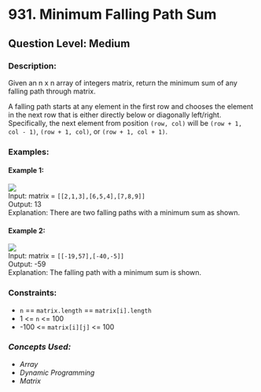 # 931. Minimum Falling Path Sum
## Question Level: Medium
### Description:
Given an n x n array of integers matrix, return the minimum sum of any falling path through matrix.

A falling path starts at any element in the first row and chooses the element in the next row that is either directly below or diagonally left/right. Specifically, the next element from position `(row, col)` will be `(row + 1, col - 1)`, `(row + 1, col)`, or `(row + 1, col + 1)`.

### Examples:
#### Example 1:

<img src="https://assets.leetcode.com/uploads/2021/11/03/failing1-grid.jpg"><br>
Input: matrix = `[[2,1,3],[6,5,4],[7,8,9]]`  
Output: 13  
Explanation: There are two falling paths with a minimum sum as shown.
#### Example 2:

<img src="https://assets.leetcode.com/uploads/2021/11/03/failing2-grid.jpg"><br>
Input: matrix = `[[-19,57],[-40,-5]]`  
Output: -59  
Explanation: The falling path with a minimum sum is shown.  

### Constraints:

- `n` == `matrix.length` == `matrix[i].length`
- 1 <= `n` <= 100
- -100 <= `matrix[i][j]` <= 100

### <i>Concepts Used:
- Array
- Dynamic Programming
- Matrix</i>